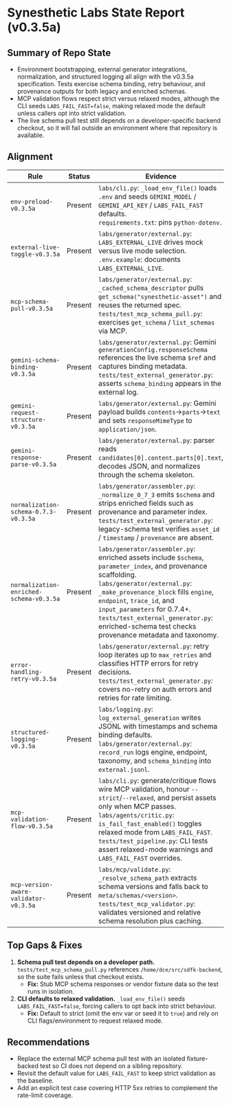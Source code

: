 # Synesthetic Labs State Report (v0.3.5a)

## Summary of Repo State

- Environment bootstrapping, external generator integrations, normalization, and structured logging all align with the v0.3.5a specification. Tests exercise schema binding, retry behaviour, and provenance outputs for both legacy and enriched schemas.
- MCP validation flows respect strict versus relaxed modes, although the CLI seeds `LABS_FAIL_FAST=false`, making relaxed mode the default unless callers opt into strict validation.
- The live schema pull test still depends on a developer-specific backend checkout, so it will fail outside an environment where that repository is available.

## Alignment

| Rule | Status | Evidence |
| --- | --- | --- |
| `env-preload-v0.3.5a` | Present | `labs/cli.py`: `_load_env_file()` loads `.env` and seeds `GEMINI_MODEL` / `GEMINI_API_KEY` / `LABS_FAIL_FAST` defaults.<br>`requirements.txt`: pins `python-dotenv`. |
| `external-live-toggle-v0.3.5a` | Present | `labs/generator/external.py`: `LABS_EXTERNAL_LIVE` drives mock versus live mode selection.<br>`.env.example`: documents `LABS_EXTERNAL_LIVE`. |
| `mcp-schema-pull-v0.3.5a` | Present | `labs/generator/external.py`: `_cached_schema_descriptor` pulls `get_schema("synesthetic-asset")` and reuses the returned spec.<br>`tests/test_mcp_schema_pull.py`: exercises `get_schema` / `list_schemas` via MCP. |
| `gemini-schema-binding-v0.3.5a` | Present | `labs/generator/external.py`: Gemini `generationConfig.responseSchema` references the live schema `$ref` and captures binding metadata.<br>`tests/test_external_generator.py`: asserts `schema_binding` appears in the external log. |
| `gemini-request-structure-v0.3.5a` | Present | `labs/generator/external.py`: Gemini payload builds `contents`→`parts`→`text` and sets `responseMimeType` to `application/json`. |
| `gemini-response-parse-v0.3.5a` | Present | `labs/generator/external.py`: parser reads `candidates[0].content.parts[0].text`, decodes JSON, and normalizes through the schema skeleton. |
| `normalization-schema-0.7.3-v0.3.5a` | Present | `labs/generator/assembler.py`: `_normalize_0_7_3` emits `$schema` and strips enriched fields such as provenance and parameter index.<br>`tests/test_external_generator.py`: legacy-schema test verifies `asset_id` / `timestamp` / `provenance` are absent. |
| `normalization-enriched-schema-v0.3.5a` | Present | `labs/generator/assembler.py`: enriched assets include `$schema`, `parameter_index`, and provenance scaffolding.<br>`labs/generator/external.py`: `_make_provenance_block` fills `engine`, `endpoint`, `trace_id`, and `input_parameters` for 0.7.4+.<br>`tests/test_external_generator.py`: enriched-schema test checks provenance metadata and taxonomy. |
| `error-handling-retry-v0.3.5a` | Present | `labs/generator/external.py`: retry loop iterates up to `max_retries` and classifies HTTP errors for retry decisions.<br>`tests/test_external_generator.py`: covers no-retry on auth errors and retries for rate limiting. |
| `structured-logging-v0.3.5a` | Present | `labs/logging.py`: `log_external_generation` writes JSONL with timestamps and schema binding defaults.<br>`labs/generator/external.py`: `record_run` logs engine, endpoint, taxonomy, and `schema_binding` into `external.jsonl`. |
| `mcp-validation-flow-v0.3.5a` | Present | `labs/cli.py`: generate/critique flows wire MCP validation, honour `--strict`/`--relaxed`, and persist assets only when MCP passes.<br>`labs/agents/critic.py`: `is_fail_fast_enabled()` toggles relaxed mode from `LABS_FAIL_FAST`.<br>`tests/test_pipeline.py`: CLI tests assert relaxed-mode warnings and `LABS_FAIL_FAST` overrides. |
| `mcp-version-aware-validator-v0.3.5a` | Present | `labs/mcp/validate.py`: `_resolve_schema_path` extracts schema versions and falls back to `meta/schemas/<version>`.<br>`tests/test_mcp_validator.py`: validates versioned and relative schema resolution plus caching. |

## Top Gaps & Fixes

1. **Schema pull test depends on a developer path.** `tests/test_mcp_schema_pull.py` references `/home/dce/src/sdfk-backend`, so the suite fails unless that checkout exists.
   * **Fix:** Stub MCP schema responses or vendor fixture data so the test runs in isolation.
2. **CLI defaults to relaxed validation.** `_load_env_file()` seeds `LABS_FAIL_FAST=false`, forcing callers to opt back into strict behaviour.
   * **Fix:** Default to strict (omit the env var or seed it to `true`) and rely on CLI flags/environment to request relaxed mode.

## Recommendations

- Replace the external MCP schema pull test with an isolated fixture-backed test so CI does not depend on a sibling repository.
- Revisit the default value for `LABS_FAIL_FAST` to keep strict validation as the baseline.
- Add an explicit test case covering HTTP 5xx retries to complement the rate-limit coverage.
